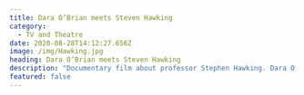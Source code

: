 ```yaml
---
title: Dara O’Brian meets Steven Hawking
category:
  - TV and Theatre
date: 2020-08-28T14:12:27.656Z
image: /img/Hawking.jpg
heading: Dara O’Brian meets Steven Hawking
description: "Documentary film about professor Stephen Hawking. Dara O Briain spends time with his boyhood hero in Cambridge.\t\t\t\t\t\t"
featured: false
---
```

